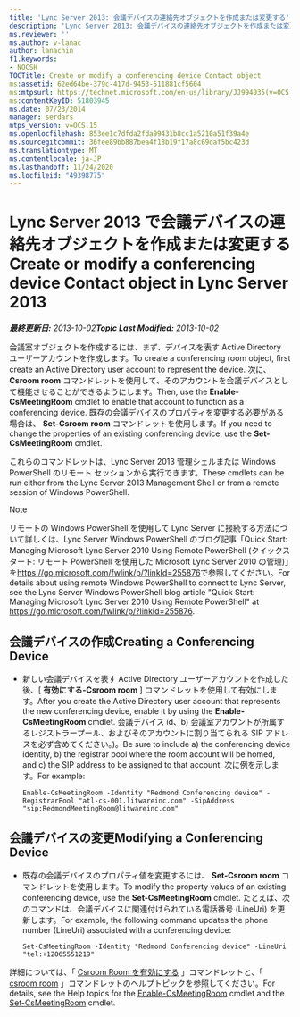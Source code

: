 ```yaml
---
title: 'Lync Server 2013: 会議デバイスの連絡先オブジェクトを作成または変更する'
description: 'Lync Server 2013: 会議デバイスの連絡先オブジェクトを作成または変更します。'
ms.reviewer: ''
ms.author: v-lanac
author: lanachin
f1.keywords:
- NOCSH
TOCTitle: Create or modify a conferencing device Contact object
ms:assetid: 62ed64be-379c-417d-9453-511881cf5604
ms:mtpsurl: https://technet.microsoft.com/en-us/library/JJ994035(v=OCS.15)
ms:contentKeyID: 51803945
ms.date: 07/23/2014
manager: serdars
mtps_version: v=OCS.15
ms.openlocfilehash: 853ee1c7dfda2fda99431b8cc1a5210a51f39a4e
ms.sourcegitcommit: 36fee89bb887bea4f18b19f17a8c69daf5bc423d
ms.translationtype: MT
ms.contentlocale: ja-JP
ms.lasthandoff: 11/24/2020
ms.locfileid: "49398775"
---
```

# <a name="create-or-modify-a-conferencing-device-contact-object-in-lync-server-2013"></a><span data-ttu-id="f328f-103">Lync Server 2013 で会議デバイスの連絡先オブジェクトを作成または変更する</span><span class="sxs-lookup"><span data-stu-id="f328f-103">Create or modify a conferencing device Contact object in Lync Server 2013</span></span>

<div data-xmlns="http://www.w3.org/1999/xhtml">

<div class="topic" data-xmlns="http://www.w3.org/1999/xhtml" data-msxsl="urn:schemas-microsoft-com:xslt" data-cs="https://msdn.microsoft.com/">

<div data-asp="https://msdn2.microsoft.com/asp">



</div>

<div id="mainSection">

<div id="mainBody"><span data-ttu-id="f328f-104">

<span> </span></span><span class="sxs-lookup"><span data-stu-id="f328f-104">

<span> </span></span></span>

<span data-ttu-id="f328f-105">_**最終更新日:** 2013-10-02_</span><span class="sxs-lookup"><span data-stu-id="f328f-105">_**Topic Last Modified:** 2013-10-02_</span></span>

<span data-ttu-id="f328f-106">会議室オブジェクトを作成するには、まず、デバイスを表す Active Directory ユーザーアカウントを作成します。</span><span class="sxs-lookup"><span data-stu-id="f328f-106">To create a conferencing room object, first create an Active Directory user account to represent the device.</span></span> <span data-ttu-id="f328f-107">次に、 **Csroom room** コマンドレットを使用して、そのアカウントを会議デバイスとして機能させることができるようにします。</span><span class="sxs-lookup"><span data-stu-id="f328f-107">Then, use the **Enable-CsMeetingRoom** cmdlet to enable that account to function as a conferencing device.</span></span> <span data-ttu-id="f328f-108">既存の会議デバイスのプロパティを変更する必要がある場合は、 **Set-Csroom room** コマンドレットを使用します。</span><span class="sxs-lookup"><span data-stu-id="f328f-108">If you need to change the properties of an existing conferencing device, use the **Set-CsMeetingRoom** cmdlet.</span></span>

<span data-ttu-id="f328f-109">これらのコマンドレットは、Lync Server 2013 管理シェルまたは Windows PowerShell のリモート セッションから実行できます。</span><span class="sxs-lookup"><span data-stu-id="f328f-109">These cmdlets can be run either from the Lync Server 2013 Management Shell or from a remote session of Windows PowerShell.</span></span>

<div>


> [!NOTE]  
> <span data-ttu-id="f328f-110">リモートの Windows PowerShell を使用して Lync Server に接続する方法について詳しくは、Lync Server Windows PowerShell のブログ記事「Quick Start: Managing Microsoft Lync Server 2010 Using Remote PowerShell (クイックスタート: リモート PowerShell を使用した Microsoft Lync Server 2010 の管理)」を<A href="https://go.microsoft.com/fwlink/p/?linkid=255876">https://go.microsoft.com/fwlink/p/?linkId=255876</A>で参照してください。</span><span class="sxs-lookup"><span data-stu-id="f328f-110">For details about using remote Windows PowerShell to connect to Lync Server, see the Lync Server Windows PowerShell blog article "Quick Start: Managing Microsoft Lync Server 2010 Using Remote PowerShell" at <A href="https://go.microsoft.com/fwlink/p/?linkid=255876">https://go.microsoft.com/fwlink/p/?linkId=255876</A>.</span></span>



</div>

<div>


<div>

## <a name="creating-a-conferencing-device"></a><span data-ttu-id="f328f-111">会議デバイスの作成</span><span class="sxs-lookup"><span data-stu-id="f328f-111">Creating a Conferencing Device</span></span>

  - <span data-ttu-id="f328f-112">新しい会議デバイスを表す Active Directory ユーザーアカウントを作成した後、[ **有効にする-Csroom room** ] コマンドレットを使用して有効にします。</span><span class="sxs-lookup"><span data-stu-id="f328f-112">After you create the Active Directory user account that represents the new conferencing device, enable it by using the **Enable-CsMeetingRoom** cmdlet.</span></span> <span data-ttu-id="f328f-113">会議デバイス id、b) 会議室アカウントが所属するレジストラープール、およびそのアカウントに割り当てられる SIP アドレスを必ず含めてください。)。</span><span class="sxs-lookup"><span data-stu-id="f328f-113">Be sure to include a) the conferencing device identity, b) the registrar pool where the room account will be homed, and c) the SIP address to be assigned to that account.</span></span> <span data-ttu-id="f328f-114">次に例を示します。</span><span class="sxs-lookup"><span data-stu-id="f328f-114">For example:</span></span>
    
        Enable-CsMeetingRoom -Identity "Redmond Conferencing device" -RegistrarPool "atl-cs-001.litwareinc.com" -SipAddress "sip:RedmondMeetingRoom@litwareinc.com"

</div>

<div>

## <a name="modifying-a-conferencing-device"></a><span data-ttu-id="f328f-115">会議デバイスの変更</span><span class="sxs-lookup"><span data-stu-id="f328f-115">Modifying a Conferencing Device</span></span>

  - <span data-ttu-id="f328f-116">既存の会議デバイスのプロパティ値を変更するには、 **Set-Csroom room** コマンドレットを使用します。</span><span class="sxs-lookup"><span data-stu-id="f328f-116">To modify the property values of an existing conferencing device, use the **Set-CsMeetingRoom** cmdlet.</span></span> <span data-ttu-id="f328f-117">たとえば、次のコマンドは、会議デバイスに関連付けられている電話番号 (LineUri) を更新します。</span><span class="sxs-lookup"><span data-stu-id="f328f-117">For example, the following command updates the phone number (LineUri) associated with a conferencing device:</span></span>
    
        Set-CsMeetingRoom -Identity "Redmond Conferencing device" -LineUri "tel:+12065551219"

</div>

<span data-ttu-id="f328f-118">詳細については、「 [Csroom Room を有効にする](https://docs.microsoft.com/powershell/module/skype/Enable-CsMeetingRoom) 」コマンドレットと、「 [csroom room](https://docs.microsoft.com/powershell/module/skype/Set-CsMeetingRoom) 」コマンドレットのヘルプトピックを参照してください。</span><span class="sxs-lookup"><span data-stu-id="f328f-118">For details, see the Help topics for the [Enable-CsMeetingRoom](https://docs.microsoft.com/powershell/module/skype/Enable-CsMeetingRoom) cmdlet and the [Set-CsMeetingRoom](https://docs.microsoft.com/powershell/module/skype/Set-CsMeetingRoom) cmdlet.</span></span>

<span data-ttu-id="f328f-119"></div>

</div>

<span> </span>

</div>

</div>

</span><span class="sxs-lookup"><span data-stu-id="f328f-119"></div>

</div>

<span> </span>

</div>

</div>

</span></span></div>

